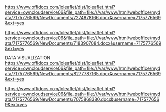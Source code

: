 https://www.offidocs.com/loleaflet/dist/loleaflet.html?service=owncloudservice06&file_path=file:///var/www/html/weboffice/mydata/7175776569/NewDocuments/7274878166.docx&username=7175776569&ext=yes


https://www.offidocs.com/loleaflet/dist/loleaflet.html?service=owncloudservice06&file_path=file:///var/www/html/weboffice/mydata/7175776569/NewDocuments/7183907084.docx&username=7175776569&ext=yes

DATA VISUALIZATION
https://www.offidocs.com/loleaflet/dist/loleaflet.html?service=owncloudservice06&file_path=file:///var/www/html/weboffice/mydata/7175776569/NewDocuments/8277787165.docx&username=7175776569&ext=yes


https://www.offidocs.com/loleaflet/dist/loleaflet.html?service=owncloudservice06&file_path=file:///var/www/html/weboffice/mydata/7175776569/NewDocuments/7075868380.docx&username=7175776569&ext=yes
